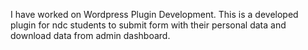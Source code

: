 I have worked on Wordpress Plugin Development. This is a developed plugin for ndc students to submit form with their personal data and download data from admin dashboard. 
